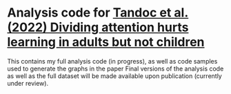 # Analysis code for [Tandoc et al. (2022) Dividing attention hurts learning in adults but not children](10.31234/osf.io/aqw28)

 This contains my full analysis code (in progress), as well as code samples used to generate the graphs in the paper Final versions of the analysis code as well as the full dataset will be made available upon publication (currently under review).



